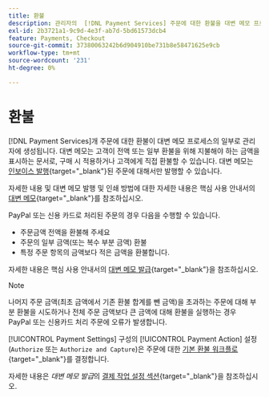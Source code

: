 ```yaml
---
title: 환불
description: 관리자의  [!DNL Payment Services] 주문에 대한 환불을 대변 메모 프로세스의 일부로 만듭니다.
exl-id: 2b3721a1-9c9d-4e3f-ab7d-5bd61573dcb4
feature: Payments, Checkout
source-git-commit: 37380063242b6d904910be731b8e58471625e9cb
workflow-type: tm+mt
source-wordcount: '231'
ht-degree: 0%

---
```


# 환불

[!DNL Payment Services]개 주문에 대한 환불이 대변 메모 프로세스의 일부로 관리자에 생성됩니다. 대변 메모는 고객이 전액 또는 일부 환불을 위해 지불해야 하는 금액을 표시하는 문서로, 구매 시 적용하거나 고객에게 직접 환불할 수 있습니다. 대변 메모는 [인보이스 발행](https://experienceleague.adobe.com/en/docs/commerce-admin/stores-sales/order-management/invoices#create-an-invoice){target="_blank"}된 주문에 대해서만 발행할 수 있습니다.

자세한 내용 및 대변 메모 발행 및 인쇄 방법에 대한 자세한 내용은 핵심 사용 안내서의 [대변 메모](https://experienceleague.adobe.com/en/docs/commerce-admin/stores-sales/order-management/credit-memos/credit-memos){target="_blank"}를 참조하십시오.

PayPal 또는 신용 카드로 처리된 주문의 경우 다음을 수행할 수 있습니다.

* 주문금액 전액을 환불해 주세요
* 주문의 일부 금액(또는 복수 부분 금액) 환불
* 특정 주문 항목의 금액보다 적은 금액을 환불합니다.

자세한 내용은 핵심 사용 안내서의 [대변 메모 발급](https://experienceleague.adobe.com/en/docs/commerce-admin/stores-sales/order-management/credit-memos/credit-memo-create){target="_blank"}을 참조하십시오.

>[!NOTE]
>
>나머지 주문 금액(최초 금액에서 기존 환불 합계를 뺀 금액)을 초과하는 주문에 대해 부분 환불을 시도하거나 전체 주문 금액보다 큰 금액에 대해 환불을 실행하는 경우 PayPal 또는 신용카드 처리 주문에 오류가 발생합니다.

[!UICONTROL Payment Settings] 구성의 [!UICONTROL Payment Action] 설정(`Authorize` 또는 `Authorize and Capture`)은 주문에 대한 [기본 환불 워크플로](https://experienceleague.adobe.com/en/docs/commerce-admin/stores-sales/order-management/credit-memos/credit-memos#refund-workflow){target="_blank"}를 결정합니다.

자세한 내용은 _대변 메모 발급_&#x200B;의 [결제 작업 설정 섹션](https://experienceleague.adobe.com/en/docs/commerce-admin/stores-sales/order-management/credit-memos/credit-memo-create#payment-action-setting){target="_blank"}을 참조하십시오.

